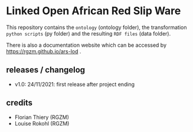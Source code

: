 # Linked Open African Red Slip Ware 
                      
This repository contains the `ontology` (ontology folder), the transformation `python scripts` (py folder) and the resulting `RDF files` (data folder).
                                           
There is also a documentation website which can be accessed by <https://rgzm.github.io/ars-lod> .
             
## releases / changelog 

-   v1.0: 24/11/2021: first release after project ending

## credits

-   Florian Thiery (RGZM)
-   Louise Rokohl (RGZM)
